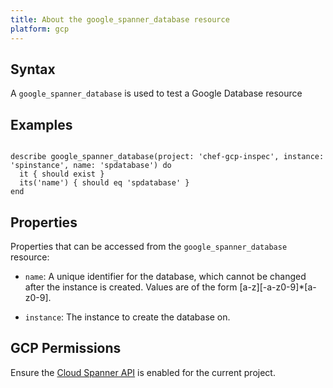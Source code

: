 ```yaml
---
title: About the google_spanner_database resource
platform: gcp
---
```


## Syntax
A `google_spanner_database` is used to test a Google Database resource

## Examples
```

describe google_spanner_database(project: 'chef-gcp-inspec', instance: 'spinstance', name: 'spdatabase') do
  it { should exist }
  its('name') { should eq 'spdatabase' }
end
```

## Properties
Properties that can be accessed from the `google_spanner_database` resource:


  * `name`: A unique identifier for the database, which cannot be changed after the instance is created. Values are of the form [a-z][-a-z0-9]*[a-z0-9].

  * `instance`: The instance to create the database on.


## GCP Permissions

Ensure the [Cloud Spanner API](https://console.cloud.google.com/apis/library/spanner.googleapis.com/) is enabled for the current project.
